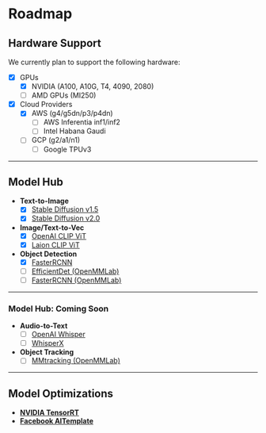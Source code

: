 # Roadmap

## Hardware Support
We currently plan to support the following hardware:

- [x] GPUs
    * [x] NVIDIA (A100, A10G, T4, 4090, 2080)
    * [ ] AMD GPUs (MI250)
- [x] Cloud Providers
    * [x] AWS (g4/g5dn/p3/p4dn)
        - [ ] AWS Inferentia inf1/inf2
        - [ ] Intel Habana Gaudi
    * [ ] GCP (g2/a1/n1)
        - [ ] Google TPUv3
---
## Model Hub
 - **Text-to-Image**
    * [x] [Stable Diffusion v1.5](runwayml/stable-diffusion-v1-5)
    * [x] [Stable Diffusion v2.0](stabilityai/stable-diffusion-2)
 - **Image/Text-to-Vec**
    * [x] [OpenAI CLIP ViT](openai/clip-vit-base-patch32)
    * [x] [Laion CLIP ViT](laion/CLIP-ViT-H-14-laion2B-s32B-b79K)
 - **Object Detection**
    * [x] [FasterRCNN](https://pytorch.org/vision/main/models/faster_rcnn.html)
    * [ ] [EfficientDet (OpenMMLab)](https://github.com/open-mmlab/mmdetection/tree/main/projects/EfficientDet)
    * [ ] [FasterRCNN (OpenMMLab)](https://github.com/open-mmlab/mmdetection/blob/main/mmdet/models/detectors/faster_rcnn.py)
---
### Model Hub: Coming Soon

 - **Audio-to-Text**
    * [ ] [OpenAI Whisper](openai/whisper-large-v2)
    * [ ] [WhisperX](https://github.com/m-bain/whisperX)
 - **Object Tracking**
    * [ ] [MMtracking (OpenMMLab)](https://github.com/open-mmlab/mmtracking)
---
## Model Optimizations
 - [**NVIDIA TensorRT**](https://developer.nvidia.com/tensorrt)
 - [**Facebook AITemplate**](https://github.com/facebookincubator/AITemplate)
